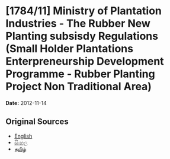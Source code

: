 # [1784/11] Ministry of Plantation Industries - The Rubber New Planting subsisdy Regulations (Small Holder Plantations Enterpreneurship Development Programme - Rubber Planting Project Non Traditional Area)

**Date:** 2012-11-14

## Original Sources

- [English](https://documents.gov.lk/view/extra-gazettes/2012/11/1784-11_E.pdf)
- [සිංහල](https://documents.gov.lk/view/extra-gazettes/2012/11/1784-11_S.pdf)
- [தமிழ்](https://documents.gov.lk/view/extra-gazettes/2012/11/1784-11_T.pdf)
